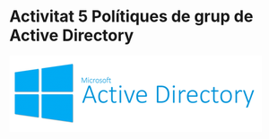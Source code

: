 <!-- notoc -->

# Activitat 5 Polítiques de grup de Active Directory

![Active Directory](/assets/ActiveDirectory.png)

